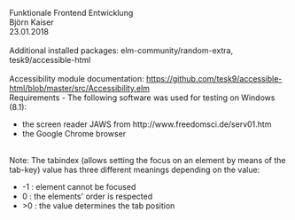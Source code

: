 Funktionale Frontend Entwicklung
<br/>Björn Kaiser
<br/>23.01.2018
<br/>
<br/>Additional installed packages: elm-community/random-extra, tesk9/accessible-html
<br/>
<br/>Accessibility module documentation: https://github.com/tesk9/accessible-html/blob/master/src/Accessibility.elm
<br/>
Requirements - The following software was used for testing on Windows (8.1):
<ul>
  <li>the screen reader JAWS from http://www.freedomsci.de/serv01.htm</li>
  <li>the Google Chrome browser</li>
</ul>
<br/>
Note: The tabindex (allows setting the focus on an element by means of the tab-key) value has three different meanings depending on the value:
<ul>
  <li>-1  : element cannot be focused</li>
  <li>0   : the elements' order is respected</li>
  <li>>0  : the value determines the tab position</li>
 </ul>
